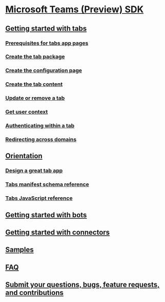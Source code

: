 ﻿# [Microsoft Teams (Preview) SDK](index.md)

## [Getting started with tabs](gettingstarted.md)
### [Prerequisites for tabs app pages](tabprerequisites.md)
### [Create the tab package](createtabpackage.md)
### [Create the configuration page](createtabconfigui.md)
### [Create the tab content](createtabcontent.md)
### [Update or remove a tab](updateremovetab.md)
### [Get user context](getusercontext.md)
### [Authenticating within a tab](auth.md)
### [Redirecting across domains](crossdomain.md)

## [Orientation](orientation.md)
### [Design a great tab app](design.md)
### [Tabs manifest schema reference](tab_schema.md)
### [Tabs JavaScript reference](tab_js.md)
## [Getting started with bots](bots.md)
## [Getting started with connectors](connectors.md)

## [Samples](samples.md)
## [FAQ](faq.md)
## [Submit your questions, bugs, feature requests, and contributions](feedback.md)
